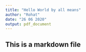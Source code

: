 ```yaml
---
title: "Hello World by all means"
author: "Rohat"
date: "26 06 2020"
output: pdf_document
---
```

## This is a markdown file
